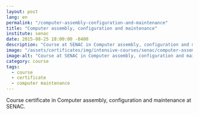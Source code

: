```yaml
---
layout: post
lang: en
permalink: "/computer-assembly-configuration-and-maintenance"
title: "Computer assembly, configuration and maintenance"
institute: senac
date: 2015-08-25 18:00:00 -0400
description: "Course at SENAC in Computer assembly, configuration and maintenance."
image: "/assets/certificates/img/intensive-courses/senac/computer-assembly-configuration-and-maintenance/front-pt.jpg"
image-alt: "Course at SENAC in Computer assembly, configuration and maintenance certificate."
category: course
tags:
  - course
  - certificate
  - computer maintenance
---
```


Course certificate in Computer assembly, configuration and maintenance at SENAC.
